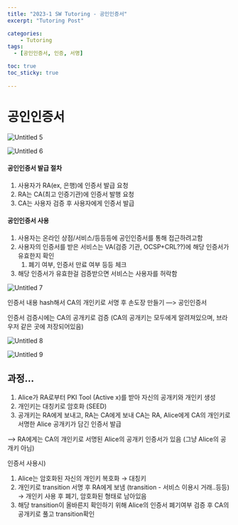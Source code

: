 ```yaml
---
title: "2023-1 SW Tutoring - 공인인증서"
excerpt: "Tutoring Post"

categories:
    - Tutoring
tags:
  - [공인인증서, 인증, 서명]

toc: true
toc_sticky: true
 
---
```

# 공인인증서

![Untitled 5](https://github.com/ssoxong/ssoxong.github.io/assets/112956015/fbdaf0af-7479-4634-83e9-2840f1cbc8cb)

![Untitled 6](https://github.com/ssoxong/ssoxong.github.io/assets/112956015/f6020fb3-9de1-4043-b889-a76fd1ca9c1d)

#### 공인인증서 발급 절차

1. 사용자가 RA(ex, 은행)에 인증서 발급 요청
2. RA는 CA(최고 인증기관)에 인증서 발행 요청
3. CA는 사용자 검증 후 사용자에게 인증서 발급

#### 공인인증서 사용

1. 사용자는 온라인 상점/서비스/등등등에 공인인증서를 통해 접근하려고함
2. 사용자의 인증서를 받은 서비스는 VA(검증 기관, OCSP+CRL??)에 해당 인증서가 유효한지 확인
    1. 폐기 여부, 인증서 만료 여부 등등 체크
3. 해당 인증서가 유효한걸 검증받으면 서비스는 사용자를 허락함

![Untitled 7](https://github.com/ssoxong/ssoxong.github.io/assets/112956015/c8f82795-3311-4ee5-b3a2-d0c7e5d01fa1)

인증서 내용 hash해서 CA의 개인키로 서명 후 손도장 만들기 —> 공인인증서

인증서 검증시에는 CA의 공개키로 검증 (CA의 공개키는 모두에게 알려져있으며, 브라우저 같은 곳에 저장되어있음)

![Untitled 8](https://github.com/ssoxong/ssoxong.github.io/assets/112956015/8a2fe4e4-50b2-4493-9db6-f52d6debb49d)

![Untitled 9](https://github.com/ssoxong/ssoxong.github.io/assets/112956015/93596b58-5c64-480c-9828-f85930d4dae6)

## 과정…

1. Alice가 RA로부터 PKI Tool (Active x)를 받아 자신의 공개키와 개인키 생성
2. 개인키는 대칭키로 암호화 (SEED)
3. 공개키는 RA에게 보내고, RA는 CA에게 보내 CA는 RA, Alice에게 CA의 개인키로 서명한 Alice 공개키가 담긴 인증서 발급

—> RA에게는 CA의 개인키로 서명된 Alice의 공개키 인증서가 있음 (그냥 Alice의 공개키 아님)

인증서 사용시)

1. Alice는 암호화된 자신의 개인키 복호화 → 대칭키
2. 개인키로 transition 서명 후 RA에게 보냄 (transition - 서비스 이용시 거래..등등) → 개인키 사용 후 폐기, 암호화된 형태로 남아있음
3. 해당 transition이 올바른지 확인하기 위해 Alice의 인증서 폐기여부 검증 후 CA의 공개키로 풀고 transition확인